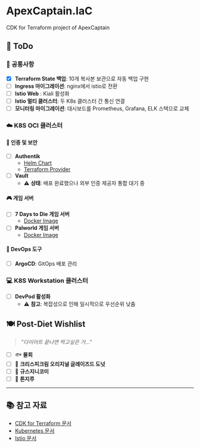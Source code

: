 # ApexCaptain.IaC

CDK for Terraform project of ApexCaptain

## 📝 ToDo

### 🔧 공통사항

- [x] **Terraform State 백업**: 10개 복사본 보관으로 자동 백업 구현
- [ ] **Ingress 마이그레이션**: nginx에서 istio로 전환
- [ ] **Istio Web** : Kiali 활성화
- [ ] **Istio 멀티 클러스터**: 두 K8s 클러스터 간 통신 연결
- [ ] **모니터링 마이그레이션**: 대시보드를 Prometheus, Grafana, ELK 스택으로 교체

### ☁️ K8S OCI 클러스터

#### 🔐 인증 및 보안

- [ ] **Authentik**
  - [Helm Chart](https://docs.goauthentik.io/docs/install-config/install/kubernetes)
  - [Terraform Provider](https://github.com/goauthentik/terraform-provider-authentik)
- [ ] **Vault**
  - ⚠️ **상태**: 배포 완료했으나 외부 인증 제공자 통합 대기 중

#### 🎮 게임 서버

- [ ] **7 Days to Die 게임 서버**
  - [Docker Image](https://hub.docker.com/r/ich777/csmm-7dtd)
- [ ] **Palworld 게임 서버**
  - [Docker Image](https://hub.docker.com/r/thijsvanloef/palworld-server-docker)

#### 🚀 DevOps 도구

- [ ] **ArgoCD**: GitOps 배포 관리

### 💻 K8S Workstation 클러스터

- [ ] **DevPod 활성화**
  - ⚠️ **참고**: 복잡성으로 인해 일시적으로 우선순위 낮춤

## 🍽️ Post-Diet Wishlist

> _"다이어트 끝나면 먹고싶은 거..."_

- [ ] 🐟 **물회**
- [ ] 🍩 **크리스피크림 오리지널 글레이즈드 도넛**
- [ ] 🍜 **규스지니코미**
- [ ] 🍖 **톤지루**

---

## 📚 참고 자료

- [CDK for Terraform 문서](https://developer.hashicorp.com/terraform/cdktf)
- [Kubernetes 문서](https://kubernetes.io/docs/)
- [Istio 문서](https://istio.io/docs/)
